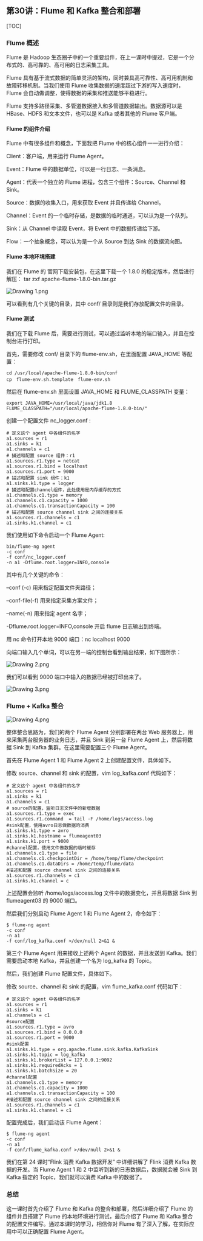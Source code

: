 ## 第30讲：Flume 和 Kafka 整合和部署

[TOC]

### Flume 概述
Flume 是 Hadoop 生态圈子中的一个重要组件，在上一课时中提过，它是一个分布式的、高可靠的、高可用的日志采集工具。

Flume 具有基于流式数据的简单灵活的架构，同时兼具高可靠性、高可用机制和故障转移机制。当我们使用 Flume 收集数据的速度超过下游的写入速度时，Flume 会自动做调整，使得数据的采集和推送能够平稳进行。

Flume 支持多路径采集、多管道数据接入和多管道数据输出。数据源可以是 HBase、HDFS 和文本文件，也可以是 Kafka 或者其他的 Flume 客户端。

#### Flume 的组件介绍
Flume 中有很多组件和概念，下面我把 Flume 中的核心组件一一进行介绍：



Client：客户端，用来运行 Flume Agent。

Event：Flume 中的数据单位，可以是一行日志、一条消息。

Agent：代表一个独立的 Flume 进程，包含三个组件：Source、Channel 和 Sink。

Source：数据的收集入口，用来获取 Event 并且传递给 Channel。

Channel：Event 的一个临时存储，是数据的临时通道，可以认为是一个队列。

Sink：从 Channel 中读取 Event，将 Event 中的数据传递给下游。

Flow：一个抽象概念，可以认为是一个从 Source 到达 Sink 的数据流向图。

#### Flume 本地环境搭建
我们在 Flume 的 官网下载安装包，在这里下载一个 1.8.0 的稳定版本，然后进行解压：
tar zxf apache-flume-1.8.0-bin.tar.gz 

![Drawing 1.png](https://kingcall.oss-cn-hangzhou.aliyuncs.com/blog/img/Ciqc1F8ejXGAQBp_AASfWl6sP68860.png)


可以看到有几个关键的目录，其中 conf/ 目录则是我们存放配置文件的目录。

#### Flume 测试
我们在下载 Flume 后，需要进行测试，可以通过监听本地的端口输入，并且在控制台进行打印。

首先，需要修改 conf/ 目录下的 flume-env.sh，在里面配置 JAVA_HOME 等配置：

```
cd /usr/local/apache-flume-1.8.0-bin/conf 
cp　flume-env.sh.template　flume-env.sh 
```

然后在 flume-env.sh 里面设置 JAVA_HOME 和 FLUME_CLASSPATH 变量：

```
export JAVA_HOME=/usr/local/java/jdk1.8 
FLUME_CLASSPATH="/usr/local/apache-flume-1.8.0-bin/" 
```

创建一个配置文件 nc_logger.conf :

```
# 定义这个 agent 中各组件的名字 
a1.sources = r1 
a1.sinks = k1 
a1.channels = c1 
# 描述和配置 source 组件：r1 
a1.sources.r1.type = netcat 
a1.sources.r1.bind = localhost 
a1.sources.r1.port = 9000 
# 描述和配置 sink 组件：k1 
a1.sinks.k1.type = logger 
# 描述和配置channel组件，此处使用是内存缓存的方式 
a1.channels.c1.type = memory 
a1.channels.c1.capacity = 1000 
a1.channels.c1.transactionCapacity = 100 
# 描述和配置 source channel sink 之间的连接关系 
a1.sources.r1.channels = c1 
a1.sinks.k1.channel = c1 
```

我们使用如下命令启动一个 Flume Agent:

```
bin/flume-ng agent  
-c conf  
-f conf/nc_logger.conf  
-n a1 -Dflume.root.logger=INFO,console 
```


其中有几个关键的命令：

–conf (-c) 用来指定配置文件夹路径；

–conf-file(-f) 用来指定采集方案文件；

–name(-n) 用来指定 agent 名字；

-Dflume.root.logger=INFO,console 开启 flume 日志输出到终端。

用 nc 命令打开本地 9000 端口：nc localhost 9000 


向端口输入几个单词，可以在另一端的控制台看到输出结果，如下图所示：

![Drawing 2.png](https://kingcall.oss-cn-hangzhou.aliyuncs.com/blog/img/CgqCHl8ejbqACoRbAAAux1bCItY816.png)

我们可以看到 9000 端口中输入的数据已经被打印出来了。



![Drawing 3.png](https://kingcall.oss-cn-hangzhou.aliyuncs.com/blog/img/Ciqc1F8ejdiAXvsmAAMGjSgfLtE499.png)

### Flume + Kafka 整合

![Drawing 4.png](https://kingcall.oss-cn-hangzhou.aliyuncs.com/blog/img/CgqCHl8ejeCAA124AACyS8QBaJI555.png)


整体整合思路为，我们的两个 Flume Agent 分别部署在两台 Web 服务器上，用来采集两台服务器的业务日志，并且 Sink 到另一台 Flume Agent 上，然后将数据 Sink 到 Kafka 集群。在这里需要配置三个 Flume Agent。

首先在 Flume Agent 1 和 Flume Agent 2 上创建配置文件，具体如下。

修改 source、channel 和 sink 的配置，vim log_kafka.conf 代码如下：

```
# 定义这个 agent 中各组件的名字 
a1.sources = r1 
a1.sinks = k1 
a1.channels = c1 
# source的配置，监听日志文件中的新增数据 
a1.sources.r1.type = exec 
a1.sources.r1.command  = tail -F /home/logs/access.log 
#sink配置，使用avro日志做数据的消费 
a1.sinks.k1.type = avro 
a1.sinks.k1.hostname = flumeagent03 
a1.sinks.k1.port = 9000 
#channel配置，使用文件做数据的临时缓存 
a1.channels.c1.type = file 
a1.channels.c1.checkpointDir = /home/temp/flume/checkpoint 
a1.channels.c1.dataDirs = /home/temp/flume/data 
#描述和配置 source channel sink 之间的连接关系 
a1.sources.r1.channels = c1 
a1.sinks.k1.channel = c 
```

上述配置会监听 /home/logs/access.log 文件中的数据变化，并且将数据 Sink 到 flumeagent03 的 9000 端口。

然后我们分别启动 Flume Agent 1 和 Flume Agent 2，命令如下：

```
$ flume-ng agent  
-c conf  
-n a1  
-f conf/log_kafka.conf >/dev/null 2>&1 & 
```

第三个 Flume Agent 用来接收上述两个 Agent 的数据，并且发送到 Kafka。我们需要启动本地 Kafka，并且创建一个名为 log_kafka 的 Topic。

然后，我们创建 Flume 配置文件，具体如下。

修改 source、channel 和 sink 的配置，vim flume_kafka.conf 代码如下：

```
# 定义这个 agent 中各组件的名字 
a1.sources = r1 
a1.sinks = k1 
a1.channels = c1 
#source配置 
a1.sources.r1.type = avro 
a1.sources.r1.bind = 0.0.0.0 
a1.sources.r1.port = 9000 
#sink配置 
a1.sinks.k1.type = org.apache.flume.sink.kafka.KafkaSink 
a1.sinks.k1.topic = log_kafka 
a1.sinks.k1.brokerList = 127.0.0.1:9092 
a1.sinks.k1.requiredAcks = 1 
a1.sinks.k1.batchSize = 20 
#channel配置 
a1.channels.c1.type = memory 
a1.channels.c1.capacity = 1000 
a1.channels.c1.transactionCapacity = 100 
#描述和配置 source channel sink 之间的连接关系 
a1.sources.r1.channels = c1 
a1.sinks.k1.channel = c1     
```

配置完成后，我们启动该 Flume Agent：

```
$ flume-ng agent  
-c conf  
-n a1  
-f conf/flume_kafka.conf >/dev/null 2>&1 & 
```

我们在第 24 课时“Flink 消费 Kafka 数据开发” 中详细讲解了 Flink 消费 Kafka 数据的开发。当 Flume Agent 1 和 2 中监听到新的日志数据后，数据就会被 Sink 到 Kafka 指定的 Topic，我们就可以消费 Kafka 中的数据了。

### 总结
这一课时首先介绍了 Flume 和 Kafka 的整合和部署，然后详细介绍了 Flume 的组件并且搭建了 Flume 的本地环境进行测试，最后介绍了 Flume 和 Kafka 整合的配置文件编写。通过本课时的学习，相信你对 Flume 有了深入了解，在实际应用中可以正确配置 Flume Agent。